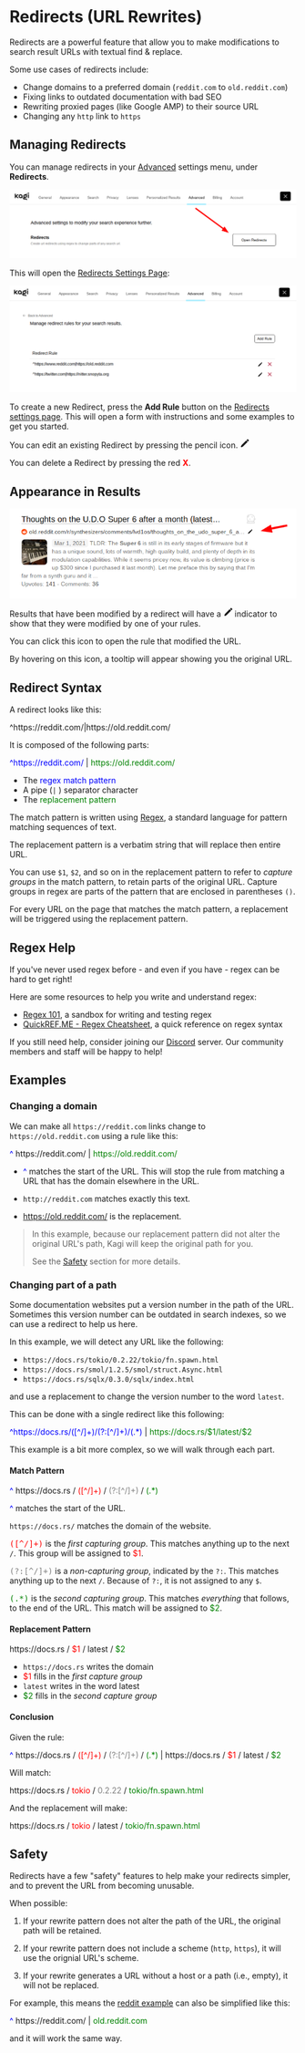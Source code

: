 # Redirects (URL Rewrites)

Redirects are a powerful feature that allow you to make modifications to search result URLs with textual find & replace.

Some use cases of redirects include:

- Change domains to a preferred domain (`reddit.com` to `old.reddit.com`)
- Fixing links to outdated documentation with bad SEO 
- Rewriting proxied pages (like Google AMP) to their source URL
- Changing any `http` link to `https`

## Managing Redirects

You can manage redirects in your [Advanced](https://kagi.com/settings?p=advanced) settings menu, under **Redirects**.

![Redirects Settings Location](media/redirects-nav.png)

This will open the [Redirects Settings Page](https://kagi.com/settings?p=redirects):

![Redirects Settings Page](media/redirects-dash.png)

To create a new Redirect, press the **Add Rule** button on the [Redirects settings page](https://kagi.com/settings?p=redirects).
This will open a form with instructions and some examples to get you started.

You can edit an existing Redirect by pressing the pencil icon.
<svg width="16" height="16" viewBox="0 0 12 12" fill="none" xmlns="http://www.w3.org/2000/svg">
<path d="M2.32308 7.69082C1.99365 8.02024 1.5857 8.75208 1.22088 9.49619C0.834202 10.2849 1.6146 11.0653 2.40332 10.6786C3.14743 10.3138 3.87927 9.90586 4.2087 9.57644L10.0139 3.77125L8.12826 1.88563L2.32308 7.69082ZM11.578 2.20712C11.7559 2.02928 11.7411 1.72724 11.545 1.53114L10.3684 0.35451C10.1723 0.158406 9.87024 0.143658 9.69239 0.321504L8.59967 1.41423L10.4853 3.29984L11.578 2.20712Z" fill="currentColor"/>
</svg>

You can delete a Redirect by pressing the red <span style="color:red"><b>X</b></span>.

## Appearance in Results

![Redirect Result Example](media/redirect-result.png)

Results that have been modified by a redirect will have a 
<svg width="16" height="16" viewBox="0 0 12 12" fill="none" xmlns="http://www.w3.org/2000/svg">
<path d="M2.32308 7.69082C1.99365 8.02024 1.5857 8.75208 1.22088 9.49619C0.834202 10.2849 1.6146 11.0653 2.40332 10.6786C3.14743 10.3138 3.87927 9.90586 4.2087 9.57644L10.0139 3.77125L8.12826 1.88563L2.32308 7.69082ZM11.578 2.20712C11.7559 2.02928 11.7411 1.72724 11.545 1.53114L10.3684 0.35451C10.1723 0.158406 9.87024 0.143658 9.69239 0.321504L8.59967 1.41423L10.4853 3.29984L11.578 2.20712Z" fill="currentColor"/>
</svg>
indicator to show that they were modified by one of your rules.

You can click this icon to open the rule that modified the URL.

By hovering on this icon, a tooltip will appear showing you the original URL.

## Redirect Syntax

A redirect looks like this:

<div class="rewrite-example">
  <span>^https://reddit.com/|https://old.reddit.com/</span>
</div>

It is composed of the following parts:

<div class="rewrite-example">
  <span style="color:blue;">^https://reddit.com/</span>
  <span>|</span>
  <span style="color:green;">https://old.reddit.com/</span>
</div>

- The <span style="color:blue;">regex match pattern</span>
- A pipe (`|` ) separator character
- The <span style="color:green;">replacement pattern</span>

The match pattern is written using [Regex](https://en.wikipedia.org/wiki/Regular_expression), a standard language for pattern matching sequences of text.

The replacement pattern is a verbatim string that will replace then entire URL.

You can use `$1`, `$2`, and so on in the replacement pattern to refer to *capture groups* in the match pattern, to retain parts of the original URL.
Capture groups in regex are parts of the pattern that are enclosed in parentheses `()`.

For every URL on the page that matches the match pattern, a replacement will be triggered using the replacement pattern.

## Regex Help

If you've never used regex before - and even if you have - regex can be hard to get right!

Here are some resources to help you write and understand regex:

- [Regex 101](https://regex101.com/), a sandbox for writing and testing regex
- [QuickREF.ME - Regex Cheatsheet](https://quickref.me/regex), a quick reference on regex syntax

If you still need help, consider joining our [Discord](https://kagi.com/discord) server.
Our community members and staff will be happy to help!

## Examples

### Changing a domain

We can make all `https://reddit.com` links change to `https://old.reddit.com` using a rule like this:

<div class="rewrite-example">
  <span style="color:blue;">^</span>
  <span>https://reddit.com/</span>
  <span>|</span>
  <span style="color:green;">https://old.reddit.com/</span>
</div>

- <span style="color:blue;">^</span> matches the start of the URL.
  This will stop the rule from matching a URL that has the domain elsewhere in the URL.

- `http://reddit.com` matches exactly this text.

- <span style="color:green;">https://old.reddit.com/</span> is the replacement.

> In this example, because our replacement pattern did not alter the original URL's path, Kagi will keep the original path for you.
>
> See the [Safety](#safety) section for more details.

### Changing part of a path

Some documentation websites put a version number in the path of the URL.
Sometimes this version number can be outdated in search indexes, so we can use a redirect to help us here.

In this example, we will detect any URL like the following:

- `https://docs.rs/tokio/0.2.22/tokio/fn.spawn.html`
- `https://docs.rs/smol/1.2.5/smol/struct.Async.html`
- `https://docs.rs/sqlx/0.3.0/sqlx/index.html`

and use a replacement to change the version number to the word `latest`.

This can be done with a single redirect like this following:

<div class="rewrite-example">
  <span style="color:blue">^https://docs.rs/([^/]+)/(?:[^/]+)/(.*)</span>
  <span>|</span>
  <span style="color:green">https://docs.rs/$1/latest/$2</span>
</div>

This example is a bit more complex, so we will walk through each part.

#### Match Pattern

<div class="rewrite-example">
  <span style="color:blue;">^</span>
  <span >https://docs.rs</span>
  <span style="">/</span>
  <span style="color:red;">([^/]+)</span>
  <span style="">/</span>
  <span style="color:gray">(?:[^/]+)</span>
  <span style="">/</span>
  <span style="color:green">(.*)</span>
</div>

<span style="color:blue;">^</span> matches the start of the URL.

`https://docs.rs/` matches the domain of the website.

<span style="color:red;font-family:monospace">([\^/]+)</span> is the *first capturing group*.
This matches anything up to the next `/`.
This group will be assigned to <span style="color:red">$1</span>.

<span style="color:gray;font-family:monospace">(?:[\^/]+)</span> is a *non-capturing group*, indicated by the `?:`.
This matches anything up to the next `/`.
Because of `?:`, it is not assigned to any `$`.

<span style="color:green;font-family:monospace">(.*)</span> is the *second capturing group*.
This matches *everything* that follows, to the end of the URL.
This match will be assigned to <span style="color:green">$2</span>.

#### Replacement Pattern

<div class="rewrite-example">
  <span >https://docs.rs</span>
  <span style="">/</span>
  <span style="color:red;">$1</span>
  <span style="">/</span>
  <span>latest</span>
  <span style="">/</span>
  <span style="color:green">$2</span>
</div>

- `https://docs.rs` writes the domain
- <span style="color:red">$1</span> fills in the *first capture group*
- `latest` writes in the word latest
- <span style="color:green">$2</span> fills in the *second capture group*

#### Conclusion

Given the rule:

<div class="rewrite-example">
  <span style="color:blue;">^</span>
  <span >https://docs.rs</span>
  <span style="">/</span>
  <span style="color:red;">([^/]+)</span>
  <span style="">/</span>
  <span style="color:gray">(?:[^/]+)</span>
  <span style="">/</span>
  <span style="color:green">(.*)</span>
  <span style="">|</span>
  <span >https://docs.rs</span>
  <span style="">/</span>
  <span style="color:red;">$1</span>
  <span style="">/</span>
  <span>latest</span>
  <span style="">/</span>
  <span style="color:green">$2</span>
</div>

Will match:

<div class="rewrite-example">
  <span >https://docs.rs</span>
  <span style="">/</span>
  <span style="color:red;">tokio</span>
  <span style="">/</span>
  <span style="color:gray">0.2.22</span>
  <span style="">/</span>
  <span style="color:green">tokio/fn.spawn.html</span>
</div>

And the replacement will make:

<div class="rewrite-example">
  <span >https://docs.rs</span>
  <span style="">/</span>
  <span style="color:red;">tokio</span>
  <span style="">/</span>
  <span>latest</span>
  <span style="">/</span>
  <span style="color:green">tokio/fn.spawn.html</span>
</div>

## Safety

Redirects have a few "safety" features to help make your redirects simpler, and to prevent the URL from becoming unusable.

When possible:

1. If your rewrite pattern does not alter the path of the URL, the original path will be retained.

2. If your rewrite pattern does not include a scheme (`http`, `https`), it will use the orignial URL's scheme.

3. If your rewrite generates a URL without a host or a path (i.e., empty), it will not be replaced.

For example, this means the [reddit example](#changing-a-domain) can also be simplified like this:

<div class="rewrite-example">
  <span style="color:blue;">^</span>
  <span>https://reddit.com/</span>
  <span>|</span>
  <span style="color:green;">old.reddit.com</span>
</div>

and it will work the same way.
